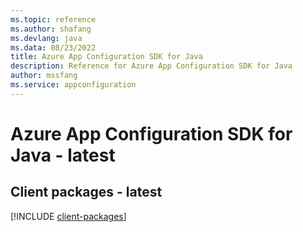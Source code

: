 ```yaml
---
ms.topic: reference
ms.author: shafang
ms.devlang: java
ms.data: 08/23/2022
title: Azure App Configuration SDK for Java
description: Reference for Azure App Configuration SDK for Java
author: mssfang
ms.service: appconfiguration
---
```

# Azure App Configuration SDK for Java - latest

## Client packages - latest
[!INCLUDE [client-packages](app-configuration-client-index.md)]